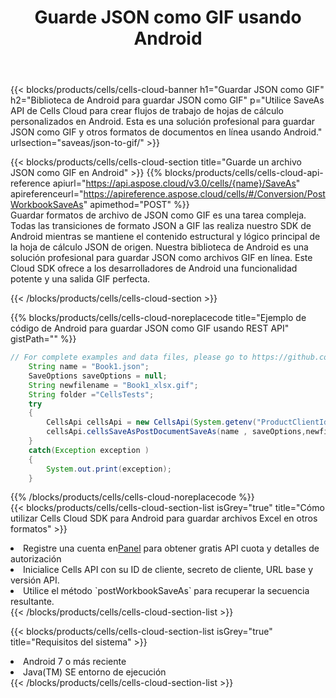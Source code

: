 ﻿---
title:  Guarde JSON como GIF usando Android
description:  Utilizando Aspose.Cells Cloud SDK para Android para guardar un archivo en formato JSON como un archivo en formato GIF.
kwords: Excel, Save JSON as GIF, REST, Android
howto: How to save JSON as GIF using Aspose.Cells Cloud Android library.
---
{{< blocks/products/cells/cells-cloud-banner h1="Guardar JSON como GIF" h2="Biblioteca de Android para guardar JSON como GIF" p="Utilice SaveAs API de Cells Cloud para crear flujos de trabajo de hojas de cálculo personalizados en Android. Esta es una solución profesional para guardar JSON como GIF y otros formatos de documentos en línea usando Android." urlsection="saveas/json-to-gif/" >}}

{{< blocks/products/cells/cells-cloud-section title="Guarde un archivo JSON como GIF en Android" >}}
{{% blocks/products/cells/cells-cloud-api-reference apiurl="https://api.aspose.cloud/v3.0/cells/{name}/SaveAs" apireferenceurl="https://apireference.aspose.cloud/cells/#/Conversion/PostWorkbookSaveAs" apimethod="POST" %}}
<br/>
Guardar formatos de archivo de JSON como GIF es una tarea compleja. Todas las transiciones de formato JSON a GIF las realiza nuestro SDK de Android mientras se mantiene el contenido estructural y lógico principal de la hoja de cálculo JSON de origen. Nuestra biblioteca de Android es una solución profesional para guardar JSON como archivos GIF en línea. Este Cloud SDK ofrece a los desarrolladores de Android una funcionalidad potente y una salida GIF perfecta.

{{< /blocks/products/cells/cells-cloud-section >}}

{{% blocks/products/cells/cells-cloud-noreplacecode title="Ejemplo de código de Android para guardar JSON como GIF usando REST API" gistPath="" %}}
  
```java
// For complete examples and data files, please go to https://github.com/aspose-cells-cloud/aspose-cells-cloud-android/
    String name = "Book1.json";
    SaveOptions saveOptions = null;
    String newfilename = "Book1_xlsx.gif";
    String folder ="CellsTests";
    try
    {
        CellsApi cellsApi = new CellsApi(System.getenv("ProductClientId"), System.getenv("ProductClientSecret"));
        cellsApi.cellsSaveAsPostDocumentSaveAs(name , saveOptions,newfilename,false,false,folder,null,null,null,true);                       
    }
    catch(Exception exception )
    {
        System.out.print(exception);
    }
```
  
{{% /blocks/products/cells/cells-cloud-noreplacecode %}}
<br/>
{{< blocks/products/cells/cells-cloud-section-list isGrey="true" title="Cómo utilizar Cells Cloud SDK para Android para guardar archivos Excel en otros formatos" >}}
<li> Registre una cuenta en<a href="https://dashboard.aspose.cloud/">Panel</a> para obtener gratis API cuota y detalles de autorización</li>
<li>Inicialice Cells API con su ID de cliente, secreto de cliente, URL base y versión API.</li>
<li>Utilice el método `postWorkbookSaveAs` para recuperar la secuencia resultante.</li>
{{< /blocks/products/cells/cells-cloud-section-list >}}

{{< blocks/products/cells/cells-cloud-section-list isGrey="true" title="Requisitos del sistema" >}}
<li>Android 7 o más reciente</li>
<li>Java(TM) SE entorno de ejecución</li>
{{< /blocks/products/cells/cells-cloud-section-list >}}
